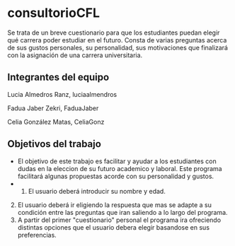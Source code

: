 # consultorioCFL
Se trata de un breve cuestionario para que los estudiantes puedan elegir qué carrera poder estudiar en el futuro. Consta de varias preguntas acerca de sus gustos personales, su personalidad, sus motivaciones que finalizará con la asignación de una carrera universitaria. 

## Integrantes del equipo
Lucia Almedros Ranz, luciaalmendros

Fadua Jaber Zekri, FaduaJaber

Celia González Matas, CeliaGonz

## Objetivos del trabajo
- El objetivo de este trabajo es facilitar y ayudar a los estudiantes con dudas en la eleccion de su futuro academico y laboral. Este programa facilitará algunas propuestas acorde con su personalidad y gustos.
-  1. El usuario deberá introducir su nombre y edad. 
2. El usuario deberá ir eligiendo la respuesta que mas se adapte a su condición entre las preguntas que iran saliendo a lo largo del programa.
3. A partir del primer "cuestionario" personal el programa ira ofreciendo distintas opciones que el usuario debera elegir basandose en sus preferencias. 
